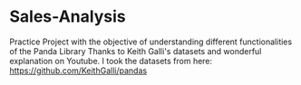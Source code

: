 # Sales-Analysis
Practice Project with the objective of understanding different functionalities of the Panda Library
Thanks to Keith Galli's datasets and wonderful explanation on Youtube.
I took the datasets from here:
https://github.com/KeithGalli/pandas
